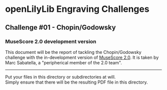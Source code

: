 # openLilyLib Engraving Challenges

## Challenge #01 - Chopin/Godowsky

### MuseScore 2.0 development version

This document will be the report of tackling the Chopin/Godowsky challenge
with the in-development version of
[MuseScore 2.0](http://musescore.org/en/developers-handbook/references/musescore-2.0-roadmap).
It is taken by Marc Sabatella, a "peripherical member of the 2.0 team".

---

Put your files in this directory or subdirectories at will.  
Simply ensure that there will be the resulting PDF file in this directory.
